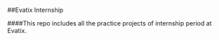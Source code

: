 ##Evatix Internship

####This repo includes all the practice projects of internship period at Evatix.
